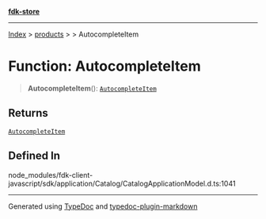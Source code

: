 [**fdk-store**](../../../README.md)
***

[Index](../../../API.md) > [products](../../README.md) > [<internal>](../README.md) > AutocompleteItem

# Function: AutocompleteItem

> **AutocompleteItem**(): [`AutocompleteItem`](../type-aliases/type-alias.AutocompleteItem.md)

## Returns

[`AutocompleteItem`](../type-aliases/type-alias.AutocompleteItem.md)

## Defined In

node\_modules/fdk-client-javascript/sdk/application/Catalog/CatalogApplicationModel.d.ts:1041

***
Generated using [TypeDoc](https://typedoc.org/) and [typedoc-plugin-markdown](https://www.npmjs.com/package/typedoc-plugin-markdown)
